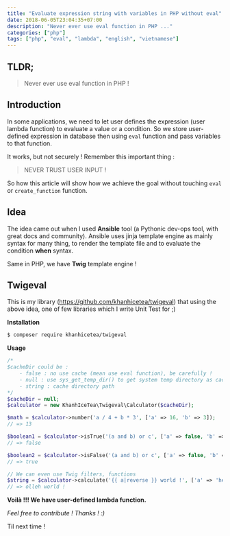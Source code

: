 ```yaml
---
title: "Evaluate expression string with variables in PHP without eval"
date: 2018-06-05T23:04:35+07:00
description: "Never ever use eval function in PHP ..."
categories: ["php"]
tags: ["php", "eval", "lambda", "english", "vietnamese"]
---
```


## TLDR;

> Never ever use eval function in PHP !

## Introduction

In some applications, we need to let user defines the expression (user lambda function) to evaluate a value or a condition. So we store user-defined expression in database then using `eval` function and pass variables to that function.

It works, but not securely ! Remember this important thing :

> NEVER TRUST USER INPUT !

So how this article will show how we achieve the goal without touching `eval` or `create_function` function.

## Idea

The idea came out when I used **Ansible** tool (a Pythonic dev-ops tool, with great docs and community). Ansible uses jinja template engine as mainly syntax for many thing, to render the template file and to evaluate the condition **when** syntax.

Same in PHP, we have **Twig** template engine !

## Twigeval

This is my library (https://github.com/khanhicetea/twigeval) that using the above idea, one of few libraries which I write Unit Test for ;)

**Installation**

```bash
$ composer require khanhicetea/twigeval
```

**Usage**

```php
/*
$cacheDir could be :
    - false : no use cache (mean use eval function), be carefully !
    - null : use sys_get_temp_dir() to get system temp directory as cache dir
    - string : cache directory path
*/
$cacheDir = null;
$calculator = new KhanhIceTea\Twigeval\Calculator($cacheDir);

$math = $calculator->number('a / 4 + b * 3', ['a' => 16, 'b' => 3]);
// => 13

$boolean1 = $calculator->isTrue('(a and b) or c', ['a' => false, 'b' => true, 'c' => false]);
// => false

$boolean2 = $calculator->isFalse('(a and b) or c', ['a' => false, 'b' => true, 'c' => false]);
// => true

// We can even use Twig filters, functions
$string = $calculator->calculate('{{ a|reverse }} world !', ['a' => 'hello']);
// => olleh world !
```

**Voilà !!! We have user-defined lambda function.**

*Feel free to contribute ! Thanks ! :)*

Til next time !